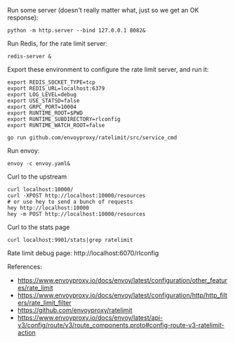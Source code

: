 Run some server (doesn't really matter what, just so we get an OK response):
```
python -m http.server --bind 127.0.0.1 8082&
```

Run Redis, for the rate limit server:
```
redis-server &
```

Export these environment to configure the rate limit server, and run it:
```
export REDIS_SOCKET_TYPE=tcp
export REDIS_URL=localhost:6379
export LOG_LEVEL=debug
export USE_STATSD=false
export GRPC_PORT=10004
export RUNTIME_ROOT=$PWD
export RUNTIME_SUBDIRECTORY=rlconfig
export RUNTIME_WATCH_ROOT=false

go run github.com/envoyproxy/ratelimit/src/service_cmd
```

Run envoy:
```
envoy -c envoy.yaml&
```

Curl to the upstream
```
curl localhost:10000/
curl -XPOST http://localhost:10000/resources
# or use hey to send a bunch of requests
hey http://localhost:10000
hey -m POST http://localhost:10000/resources
```
Curl to the stats page
```
curl localhost:9901/stats|grep ratelimit 
```

Rate limit debug page: http://localhost:6070/rlconfig

References:
- https://www.envoyproxy.io/docs/envoy/latest/configuration/other_features/rate_limit
- https://www.envoyproxy.io/docs/envoy/latest/configuration/http/http_filters/rate_limit_filter
- https://github.com/envoyproxy/ratelimit
- https://www.envoyproxy.io/docs/envoy/latest/api-v3/config/route/v3/route_components.proto#config-route-v3-ratelimit-action
